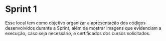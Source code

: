 # Sprint 1
Esse local tem como objetivo organizar a apresentação dos códigos desenvolvidos durante a Sprint, além de mostrar imagens que evidenciam a execução, caso seja necessário, e certificados dos cursos solicitados.